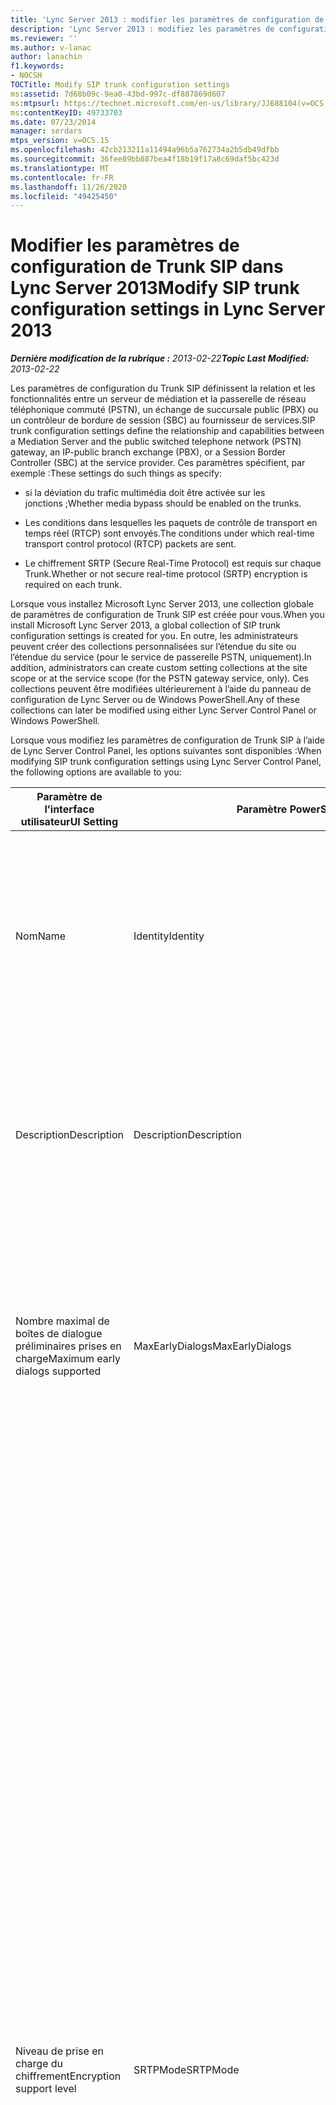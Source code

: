 ```yaml
---
title: 'Lync Server 2013 : modifier les paramètres de configuration de Trunk SIP'
description: 'Lync Server 2013 : modifiez les paramètres de configuration de Trunk SIP.'
ms.reviewer: ''
ms.author: v-lanac
author: lanachin
f1.keywords:
- NOCSH
TOCTitle: Modify SIP trunk configuration settings
ms:assetid: 7d68b09c-9ea0-43bd-997c-df887869d607
ms:mtpsurl: https://technet.microsoft.com/en-us/library/JJ688104(v=OCS.15)
ms:contentKeyID: 49733703
ms.date: 07/23/2014
manager: serdars
mtps_version: v=OCS.15
ms.openlocfilehash: 42cb213211a11494a96b5a762734a2b5db49dfbb
ms.sourcegitcommit: 36fee89bb887bea4f18b19f17a8c69daf5bc423d
ms.translationtype: MT
ms.contentlocale: fr-FR
ms.lasthandoff: 11/26/2020
ms.locfileid: "49425450"
---
```

# <a name="modify-sip-trunk-configuration-settings-in-lync-server-2013"></a><span data-ttu-id="a7c25-103">Modifier les paramètres de configuration de Trunk SIP dans Lync Server 2013</span><span class="sxs-lookup"><span data-stu-id="a7c25-103">Modify SIP trunk configuration settings in Lync Server 2013</span></span>

<div data-xmlns="http://www.w3.org/1999/xhtml">

<div class="topic" data-xmlns="http://www.w3.org/1999/xhtml" data-msxsl="urn:schemas-microsoft-com:xslt" data-cs="https://msdn.microsoft.com/">

<div data-asp="https://msdn2.microsoft.com/asp">



</div>

<div id="mainSection">

<div id="mainBody"><span data-ttu-id="a7c25-104">

<span> </span></span><span class="sxs-lookup"><span data-stu-id="a7c25-104">

<span> </span></span></span>

<span data-ttu-id="a7c25-105">_**Dernière modification de la rubrique :** 2013-02-22_</span><span class="sxs-lookup"><span data-stu-id="a7c25-105">_**Topic Last Modified:** 2013-02-22_</span></span>

<span data-ttu-id="a7c25-106">Les paramètres de configuration du Trunk SIP définissent la relation et les fonctionnalités entre un serveur de médiation et la passerelle de réseau téléphonique commuté (PSTN), un échange de succursale public (PBX) ou un contrôleur de bordure de session (SBC) au fournisseur de services.</span><span class="sxs-lookup"><span data-stu-id="a7c25-106">SIP trunk configuration settings define the relationship and capabilities between a Mediation Server and the public switched telephone network (PSTN) gateway, an IP-public branch exchange (PBX), or a Session Border Controller (SBC) at the service provider.</span></span> <span data-ttu-id="a7c25-107">Ces paramètres spécifient, par exemple :</span><span class="sxs-lookup"><span data-stu-id="a7c25-107">These settings do such things as specify:</span></span>

  - <span data-ttu-id="a7c25-108">si la déviation du trafic multimédia doit être activée sur les jonctions ;</span><span class="sxs-lookup"><span data-stu-id="a7c25-108">Whether media bypass should be enabled on the trunks.</span></span>

  - <span data-ttu-id="a7c25-109">Les conditions dans lesquelles les paquets de contrôle de transport en temps réel (RTCP) sont envoyés.</span><span class="sxs-lookup"><span data-stu-id="a7c25-109">The conditions under which real-time transport control protocol (RTCP) packets are sent.</span></span>

  - <span data-ttu-id="a7c25-110">Le chiffrement SRTP (Secure Real-Time Protocol) est requis sur chaque Trunk.</span><span class="sxs-lookup"><span data-stu-id="a7c25-110">Whether or not secure real-time protocol (SRTP) encryption is required on each trunk.</span></span>

<span data-ttu-id="a7c25-111">Lorsque vous installez Microsoft Lync Server 2013, une collection globale de paramètres de configuration de Trunk SIP est créée pour vous.</span><span class="sxs-lookup"><span data-stu-id="a7c25-111">When you install Microsoft Lync Server 2013, a global collection of SIP trunk configuration settings is created for you.</span></span> <span data-ttu-id="a7c25-112">En outre, les administrateurs peuvent créer des collections personnalisées sur l’étendue du site ou l’étendue du service (pour le service de passerelle PSTN, uniquement).</span><span class="sxs-lookup"><span data-stu-id="a7c25-112">In addition, administrators can create custom setting collections at the site scope or at the service scope (for the PSTN gateway service, only).</span></span> <span data-ttu-id="a7c25-113">Ces collections peuvent être modifiées ultérieurement à l’aide du panneau de configuration de Lync Server ou de Windows PowerShell.</span><span class="sxs-lookup"><span data-stu-id="a7c25-113">Any of these collections can later be modified using either Lync Server Control Panel or Windows PowerShell.</span></span>

<span data-ttu-id="a7c25-114">Lorsque vous modifiez les paramètres de configuration de Trunk SIP à l’aide de Lync Server Control Panel, les options suivantes sont disponibles :</span><span class="sxs-lookup"><span data-stu-id="a7c25-114">When modifying SIP trunk configuration settings using Lync Server Control Panel, the following options are available to you:</span></span>


<table>
<colgroup>
<col style="width: 33%" />
<col style="width: 33%" />
<col style="width: 33%" />
</colgroup>
<thead>
<tr class="header">
<th><span data-ttu-id="a7c25-115">Paramètre de l’interface utilisateur</span><span class="sxs-lookup"><span data-stu-id="a7c25-115">UI Setting</span></span></th>
<th><span data-ttu-id="a7c25-116">Paramètre PowerShell</span><span class="sxs-lookup"><span data-stu-id="a7c25-116">PowerShell Parameter</span></span></th>
<th><span data-ttu-id="a7c25-117">Description</span><span class="sxs-lookup"><span data-stu-id="a7c25-117">Description</span></span></th>
</tr>
</thead>
<tbody>
<tr class="odd">
<td><p><span data-ttu-id="a7c25-118">Nom</span><span class="sxs-lookup"><span data-stu-id="a7c25-118">Name</span></span></p></td>
<td><p><span data-ttu-id="a7c25-119">Identity</span><span class="sxs-lookup"><span data-stu-id="a7c25-119">Identity</span></span></p></td>
<td><p><span data-ttu-id="a7c25-p103">Identificateur unique de la collection. Cette propriété est en lecture seule. Vous ne pouvez pas modifier l’identité d’une collection de paramètres de configuration des jonctions.</span><span class="sxs-lookup"><span data-stu-id="a7c25-p103">Unique identifier for the collection. This property is read-only; you cannot change the Identity of a collection of trunk configuration settings.</span></span></p></td>
</tr>
<tr class="even">
<td><p><span data-ttu-id="a7c25-122">Description</span><span class="sxs-lookup"><span data-stu-id="a7c25-122">Description</span></span></p></td>
<td><p><span data-ttu-id="a7c25-123">Description</span><span class="sxs-lookup"><span data-stu-id="a7c25-123">Description</span></span></p></td>
<td><p><span data-ttu-id="a7c25-124">Permet aux administrateurs de stocker des informations supplémentaires sur les paramètres (par exemple, l’objectif de la configuration des jonctions).</span><span class="sxs-lookup"><span data-stu-id="a7c25-124">Provides a way for administrators to store addition information about the settings (for example, the purpose of the trunk configuration).</span></span></p></td>
</tr>
<tr class="odd">
<td><p><span data-ttu-id="a7c25-125">Nombre maximal de boîtes de dialogue préliminaires prises en charge</span><span class="sxs-lookup"><span data-stu-id="a7c25-125">Maximum early dialogs supported</span></span></p></td>
<td><p><span data-ttu-id="a7c25-126">MaxEarlyDialogs</span><span class="sxs-lookup"><span data-stu-id="a7c25-126">MaxEarlyDialogs</span></span></p></td>
<td><p><span data-ttu-id="a7c25-127">Nombre maximal de réponses dirigées qu’une passerelle RTC, un système IP-PBX ou un contrôleur de session en périphérie côté fournisseur de services peut recevoir à une invitation envoyée au serveur de médiation.</span><span class="sxs-lookup"><span data-stu-id="a7c25-127">The maximum number of forked responses a PSTN gateway, IP-PBX, or SBC at the service provider can receive to an Invite that it sent to the Mediation Server.</span></span></p></td>
</tr>
<tr class="even">
<td><p><span data-ttu-id="a7c25-128">Niveau de prise en charge du chiffrement</span><span class="sxs-lookup"><span data-stu-id="a7c25-128">Encryption support level</span></span></p></td>
<td><p><span data-ttu-id="a7c25-129">SRTPMode</span><span class="sxs-lookup"><span data-stu-id="a7c25-129">SRTPMode</span></span></p></td>
<td><p><span data-ttu-id="a7c25-130">Indique le niveau de prise en charge de la protection du trafic multimédia entre le serveur de médiation et la passerelle RTC, le système IP-PBX ou le contrôleur SBC (Session Border Controller) côté fournisseur de services.</span><span class="sxs-lookup"><span data-stu-id="a7c25-130">Indicates the level of support for protecting media traffic between the Mediation Server and the PSTN Gateway, IP-PBX, or SBC at the service provider.</span></span> <span data-ttu-id="a7c25-131">Dans les cas de déviation du trafic multimédia, cette valeur doit être compatible avec le paramètre EncryptionLevel de la configuration multimédia.</span><span class="sxs-lookup"><span data-stu-id="a7c25-131">For media bypass cases, this value must be compatible with the EncryptionLevel setting in the media configuration.</span></span> <span data-ttu-id="a7c25-132">La configuration de média est définie à l’aide de la cmdlet <a href="https://docs.microsoft.com/powershell/module/skype/New-CsMediaConfiguration">New-CsMediaConfiguration</a> et de <a href="https://docs.microsoft.com/powershell/module/skype/Set-CsMediaConfiguration">Set-CsMediaConfiguration</a> .</span><span class="sxs-lookup"><span data-stu-id="a7c25-132">Media configuration is set by using the <a href="https://docs.microsoft.com/powershell/module/skype/New-CsMediaConfiguration">New-CsMediaConfiguration</a> and <a href="https://docs.microsoft.com/powershell/module/skype/Set-CsMediaConfiguration">Set-CsMediaConfiguration</a> cmdlets.</span></span></p>
<p><span data-ttu-id="a7c25-133">Les valeurs autorisées sont les suivantes :</span><span class="sxs-lookup"><span data-stu-id="a7c25-133">Allowed values are:</span></span></p>
<ul>
<li><p><span data-ttu-id="a7c25-134">Obligatoire : le chiffrement SRTP doit être utilisé.</span><span class="sxs-lookup"><span data-stu-id="a7c25-134">Required: SRTP encryption must be used.</span></span></p></li>
<li><p><span data-ttu-id="a7c25-135">Facultatif : le chiffrement SRTP sera utilisé si la passerelle le prend en charge.</span><span class="sxs-lookup"><span data-stu-id="a7c25-135">Optional: SRTP will be used if the gateway supports it.</span></span></p></li>
<li><p><span data-ttu-id="a7c25-136">Non pris en charge : le chiffrement SRTP n’est pas pris en charge et ne sera donc pas utilisé.</span><span class="sxs-lookup"><span data-stu-id="a7c25-136">Not Supported: SRTP encryption is not supported and therefore will not be used.</span></span></p></li>
</ul>
<p><span data-ttu-id="a7c25-p105">SRTPMode n’est utilisé que si la passerelle est configurée de manière à utiliser le protocole de transport TLS (Transport Layer Security). Si la passerelle est configurée avec le protocole de transport TCP, SRTPMode est défini en interne sur NotSupported.</span><span class="sxs-lookup"><span data-stu-id="a7c25-p105">SRTPMode is used only if the gateway is configured to use Transport Layer Security (TLS). If the gateway is configured with Transmission Control Protocol (TCP) as the transport, SRTPMode is internally set to Not Supported.</span></span></p></td>
</tr>
<tr class="odd">
<td><p><span data-ttu-id="a7c25-139">Prise en charge de la référence</span><span class="sxs-lookup"><span data-stu-id="a7c25-139">Refer support</span></span></p></td>
<td><p><span data-ttu-id="a7c25-140">Enable3pccRefer</span><span class="sxs-lookup"><span data-stu-id="a7c25-140">Enable3pccRefer</span></span></p>
<p><span data-ttu-id="a7c25-141">EnableReferSupport</span><span class="sxs-lookup"><span data-stu-id="a7c25-141">EnableReferSupport</span></span></p></td>
<td><p><span data-ttu-id="a7c25-142">Si ce paramètre défini sur <strong>Activer la référence d’appel vers la passerelle</strong>, cela indique que la jonction prend en charge la réception des demandes REFER à partir du serveur de médiation.</span><span class="sxs-lookup"><span data-stu-id="a7c25-142">If set to <strong>Enable sending refer to the gateway</strong>, indicates that the trunk supports receiving Refer requests from the Mediation Server.</span></span></p>
<p><span data-ttu-id="a7c25-143">S’il est défini sur <strong>Activer la référence avec un contrôle d’appel tiers</strong>, cela indique que le protocole 3pcc peut être utilisé pour permettre aux appels transférés de contourner le site hébergé.</span><span class="sxs-lookup"><span data-stu-id="a7c25-143">If set to <strong>Enable refer using third-party call control</strong>, indicates that the 3pcc protocol can be used to allow transferred calls to bypass the hosted site.</span></span> <span data-ttu-id="a7c25-144">3PCC est également connu sous &quot; le nom de contrôle tiers &quot; et se produit lorsqu’un tiers est utilisé pour connecter une paire d’appelants (par exemple, un opérateur passant un appel de la personne a à la personne B).</span><span class="sxs-lookup"><span data-stu-id="a7c25-144">3pcc is also known as &quot;third party control,&quot; and occurs when a third-party is used to connect a pair of callers (for example, an operator placing a call from person A to person B).</span></span></p></td>
</tr>
<tr class="even">
<td><p><span data-ttu-id="a7c25-145">Activer la déviation du trafic multimédia</span><span class="sxs-lookup"><span data-stu-id="a7c25-145">Enable media bypass</span></span></p></td>
<td><p><span data-ttu-id="a7c25-146">EnableBypass</span><span class="sxs-lookup"><span data-stu-id="a7c25-146">EnableBypass</span></span></p></td>
<td><p><span data-ttu-id="a7c25-p107">Indique si la déviation du trafic multimédia est activée pour cette jonction. La déviation du trafic multimédia ne peut être activée que si <strong>Traitement multimédia centralisé</strong> est activé également.</span><span class="sxs-lookup"><span data-stu-id="a7c25-p107">Indicates whether media bypass is enabled for this trunk. Media bypass can only be enabled if <strong>Centralized media processing</strong> is also enabled.</span></span></p></td>
</tr>
<tr class="odd">
<td><p><span data-ttu-id="a7c25-149">Traitement multimédia centralisé</span><span class="sxs-lookup"><span data-stu-id="a7c25-149">Centralized media processing</span></span></p></td>
<td><p><span data-ttu-id="a7c25-150">ConcentratedTopology</span><span class="sxs-lookup"><span data-stu-id="a7c25-150">ConcentratedTopology</span></span></p></td>
<td><p><span data-ttu-id="a7c25-p108">Indique s’il existe un point de terminaison multimédia connu (par exemple, une passerelle RTC où le point de terminaison multimédia possède la même adresse IP que le point de terminaison de signalisation).</span><span class="sxs-lookup"><span data-stu-id="a7c25-p108">Indicates whether there is a well-known media termination point. (An example of a well-known media termination point would be a PSTN gateway where the media termination has the same IP as the signaling termination.)</span></span></p></td>
</tr>
<tr class="even">
<td><p><span data-ttu-id="a7c25-153">Activer l’accrochage RTP</span><span class="sxs-lookup"><span data-stu-id="a7c25-153">Enable RTP latching</span></span></p></td>
<td><p><span data-ttu-id="a7c25-154">EnableRTPLatching</span><span class="sxs-lookup"><span data-stu-id="a7c25-154">EnableRTPLatching</span></span></p></td>
<td><p><span data-ttu-id="a7c25-p109">Indique si les jonctions SIP (Session Initiation Protocol) prennent en charge l’accrochage RTP. L’accrochage RTP est une technologie qui permet la connectivité RTP/RTCP par le biais d’un appareil ou d’un pare-feu NAT (Network Address Translator).</span><span class="sxs-lookup"><span data-stu-id="a7c25-p109">Indicates whether or not the SIP trunks support RTP latching. RTP latching is a technology that enables RTP/RTCP connectivity through a NAT (network address translator) device or firewall.</span></span></p></td>
</tr>
<tr class="odd">
<td><p><span data-ttu-id="a7c25-157">Activer l’historique du transfert d’appel</span><span class="sxs-lookup"><span data-stu-id="a7c25-157">Enable forward call history</span></span></p></td>
<td><p><span data-ttu-id="a7c25-158">ForwardCallHistory</span><span class="sxs-lookup"><span data-stu-id="a7c25-158">ForwardCallHistory</span></span></p></td>
<td><p><span data-ttu-id="a7c25-159">Indique si les informations d’historique d’appel sont transférées par le biais de la jonction.</span><span class="sxs-lookup"><span data-stu-id="a7c25-159">Indicates whether call history information will be forwarded through the trunk.</span></span></p></td>
</tr>
<tr class="even">
<td><p><span data-ttu-id="a7c25-160">Activer les données de transfert P-Asserted-Identity</span><span class="sxs-lookup"><span data-stu-id="a7c25-160">Enable forward P-Asserted-Identity data</span></span></p></td>
<td><p><span data-ttu-id="a7c25-161">ForwardPAI</span><span class="sxs-lookup"><span data-stu-id="a7c25-161">ForwardPAI</span></span></p></td>
<td><p><span data-ttu-id="a7c25-p110">Indique si l’en-tête P-Asserted-Identity (PAI) sera transféré avec l’appel. L’en-tête PAI permet de vérifier l’identité de l’appelant.</span><span class="sxs-lookup"><span data-stu-id="a7c25-p110">Indicates whether the P-Asserted-Identity (PAI) header will be forwarded along with the call. The PAI header provides a way to verify the identity of the caller.</span></span></p></td>
</tr>
<tr class="odd">
<td><p><span data-ttu-id="a7c25-164">Activer le minuteur de basculement de routage de trafic sortant</span><span class="sxs-lookup"><span data-stu-id="a7c25-164">Enable outbound routing failover timer</span></span></p></td>
<td><p><span data-ttu-id="a7c25-165">EnableFastFailoverTimer</span><span class="sxs-lookup"><span data-stu-id="a7c25-165">EnableFastFailoverTimer</span></span></p></td>
<td><p><span data-ttu-id="a7c25-p111">Indique si les appels sortants auxquels la passerelle ne répond pas dans les 10 secondes seront routés vers la jonction suivante disponible. En l’absence d’autre jonction, l’appel est abandonné automatiquement. Dans une organisation avec des réponses de passerelle ou réseau lentes, cela peut entraîner l’abandon de nombreux appels.</span><span class="sxs-lookup"><span data-stu-id="a7c25-p111">Indicates whether outbound calls that are not answered by the gateway within 10 seconds will be routed to the next available trunk; if there are no additional trunks then the call will automatically be dropped. In an organization with slow networks and gateway responses, that could potentially result in calls being dropped unnecessarily.</span></span></p></td>
</tr>
<tr class="even">
<td><p><span data-ttu-id="a7c25-168">Utilisations RTC associées</span><span class="sxs-lookup"><span data-stu-id="a7c25-168">Associated PSTN usages</span></span></p></td>
<td><p><span data-ttu-id="a7c25-169">PSTNUsages</span><span class="sxs-lookup"><span data-stu-id="a7c25-169">PSTNUsages</span></span></p></td>
<td><p><span data-ttu-id="a7c25-170">Collection d’utilisations RTC affectées à la jonction.</span><span class="sxs-lookup"><span data-stu-id="a7c25-170">Collection of PSTN usages assigned to the trunk.</span></span></p></td>
</tr>
<tr class="odd">
<td><p><span data-ttu-id="a7c25-171">Numéro converti à tester</span><span class="sxs-lookup"><span data-stu-id="a7c25-171">Translated number to test</span></span></p></td>
<td><p><span data-ttu-id="a7c25-172">S/O</span><span class="sxs-lookup"><span data-stu-id="a7c25-172">N/A</span></span></p></td>
<td><p><span data-ttu-id="a7c25-173">Numéro de téléphone pouvant être utilisé pour effectuer un test ad hoc des paramètres de configuration des jonctions.</span><span class="sxs-lookup"><span data-stu-id="a7c25-173">Phone number that can be used to do an ad hoc test of the trunk configuration settings.</span></span></p></td>
</tr>
<tr class="even">
<td><p><span data-ttu-id="a7c25-174">Règles de conversion associées</span><span class="sxs-lookup"><span data-stu-id="a7c25-174">Associated translation rules</span></span></p></td>
<td><p><span data-ttu-id="a7c25-175">OutboundTranslationRulesList</span><span class="sxs-lookup"><span data-stu-id="a7c25-175">OutboundTranslationRulesList</span></span></p></td>
<td><p><span data-ttu-id="a7c25-176">Collection de règles de conversion de numéros de téléphone qui s’appliquent aux appels gérés par le routage sortant (appels routés vers les destinations PBX ou RTC).</span><span class="sxs-lookup"><span data-stu-id="a7c25-176">Collection of phone number translation rules that apply to calls handled by Outbound Routing (calls routed to PBX or PSTN destinations).</span></span></p></td>
</tr>
<tr class="odd">
<td><p><span data-ttu-id="a7c25-177">Règles de conversion du numéro appelé</span><span class="sxs-lookup"><span data-stu-id="a7c25-177">Called number translation rules</span></span></p></td>
<td><p><span data-ttu-id="a7c25-178">OutboundCallingNumberTranslationRulesList</span><span class="sxs-lookup"><span data-stu-id="a7c25-178">OutboundCallingNumberTranslationRulesList</span></span></p></td>
<td><p><span data-ttu-id="a7c25-179">Collection de règles de conversion de numéro d’appel sortant affectées à la jonction.</span><span class="sxs-lookup"><span data-stu-id="a7c25-179">Collection of outbound calling number translation rules assigned to the trunk.</span></span></p></td>
</tr>
<tr class="even">
<td><p><span data-ttu-id="a7c25-180">Numéro de téléphone à tester</span><span class="sxs-lookup"><span data-stu-id="a7c25-180">Phone number to test</span></span></p></td>
<td><p><span data-ttu-id="a7c25-181">S/O</span><span class="sxs-lookup"><span data-stu-id="a7c25-181">N/A</span></span></p></td>
<td><p><span data-ttu-id="a7c25-182">Numéro de téléphone pouvant être utilisé pour effectuer un test ad hoc des règles de conversion.</span><span class="sxs-lookup"><span data-stu-id="a7c25-182">Phone number that can be used to do an ad hoc test of the translation rules.</span></span></p></td>
</tr>
<tr class="odd">
<td><p><span data-ttu-id="a7c25-183">Numéro appelant</span><span class="sxs-lookup"><span data-stu-id="a7c25-183">Calling number</span></span></p></td>
<td><p><span data-ttu-id="a7c25-184">S/O</span><span class="sxs-lookup"><span data-stu-id="a7c25-184">N/A</span></span></p></td>
<td><p><span data-ttu-id="a7c25-185">Indique que le numéro de téléphone à tester est celui de l’appelant.</span><span class="sxs-lookup"><span data-stu-id="a7c25-185">Indicates that the phone number to test is the phone number of the caller.</span></span></p></td>
</tr>
<tr class="even">
<td><p><span data-ttu-id="a7c25-186">Numéro appelé</span><span class="sxs-lookup"><span data-stu-id="a7c25-186">Called number</span></span></p></td>
<td><p><span data-ttu-id="a7c25-187">S/O</span><span class="sxs-lookup"><span data-stu-id="a7c25-187">N/A</span></span></p></td>
<td><p><span data-ttu-id="a7c25-188">Indique que le numéro de téléphone à tester est celui de la personne appelée.</span><span class="sxs-lookup"><span data-stu-id="a7c25-188">Indicates that the phone number to test is the phone number of the person being called.</span></span></p></td>
</tr>
</tbody>
</table>


<div>


> [!NOTE]  
> <span data-ttu-id="a7c25-189">Les applets de commande Lync Server CsTrunkConfiguration prennent en charge des propriétés supplémentaires qui ne figurent pas dans le panneau de configuration de Lync Server.</span><span class="sxs-lookup"><span data-stu-id="a7c25-189">The Lync Server CsTrunkConfiguration cmdlets support additional properties not shown in Lync Server Control Panel.</span></span> <span data-ttu-id="a7c25-190">Pour plus d’informations, consultez la rubrique d’aide relative à l’applet de passe <A href="https://docs.microsoft.com/powershell/module/skype/Set-CsTrunkConfiguration">Set-CsTrunkConfiguration</A> .</span><span class="sxs-lookup"><span data-stu-id="a7c25-190">For more information, see the help topic for the <A href="https://docs.microsoft.com/powershell/module/skype/Set-CsTrunkConfiguration">Set-CsTrunkConfiguration</A> cmdlet.</span></span>



</div>

<div>

## <a name="to-modify-sip-trunk-configuration-settings-by-using-lync-server-control-panel"></a><span data-ttu-id="a7c25-191">Pour modifier les paramètres de configuration du trunking SIP à l’aide du panneau de configuration de Lync Server</span><span class="sxs-lookup"><span data-stu-id="a7c25-191">To modify SIP trunk configuration settings by using Lync Server Control Panel</span></span>

1.  <span data-ttu-id="a7c25-192">Dans le panneau de configuration de Lync Server, cliquez sur **routage des communications vocales**, puis cliquez sur **configuration de Trunk**.</span><span class="sxs-lookup"><span data-stu-id="a7c25-192">In Lync Server Control Panel, click **Voice Routing**, and then click **Trunk Configuration**.</span></span>

2.  <span data-ttu-id="a7c25-p113">Sous l’onglet **Configuration de la jonction**, double-cliquez sur les paramètres de configuration de la jonction à modifier. Notez que vous ne pouvez modifier qu’une collection de paramètres à la fois. Si vous voulez apporter les mêmes modifications à plusieurs collections, utilisez Windows PowerShell à la place.</span><span class="sxs-lookup"><span data-stu-id="a7c25-p113">On the **Trunk Configuration** tab, double-click the trunk configuration settings to be modified. Note that you can only edit one collection of settings at a time. If you would like to make the same changes on multiple collections, use Windows PowerShell instead.</span></span>

3.  <span data-ttu-id="a7c25-196">Dans la boîte de dialogue **Modifier la configuration de la jonction**, sélectionnez les éléments appropriées, puis cliquez sur **OK**.</span><span class="sxs-lookup"><span data-stu-id="a7c25-196">In the **Edit Trunk Configuration** dialog, make the appropriate selections and then click **OK**.</span></span>

4.  <span data-ttu-id="a7c25-p114">La propriété **État** de la collection est définie sur la valeur **Non validé**. Pour valider les modifications et supprimer la collection, cliquez sur **Valider**, puis sur **Tout valider**.</span><span class="sxs-lookup"><span data-stu-id="a7c25-p114">The **State** property for the collection will be updated to **Uncommitted**. To commit the changes, and to delete the collection, click **Commit** and then click **Commit All**.</span></span>

5.  <span data-ttu-id="a7c25-199">Dans la boîte de dialogue **Paramètres de configuration de la voix non validés**, cliquez sur **OK**.</span><span class="sxs-lookup"><span data-stu-id="a7c25-199">In the **Uncommitted Voice Configuration Settings** dialog box, click **OK**.</span></span>

6.  <span data-ttu-id="a7c25-200">Dans la boîte de dialogue **panneau de configuration Microsoft Lync Server 2013** , cliquez sur **OK**.</span><span class="sxs-lookup"><span data-stu-id="a7c25-200">In the **Microsoft Lync Server 2013 Control Panel** dialog box click **OK**.</span></span>

<span data-ttu-id="a7c25-201"></div>

</div>

<span> </span>

</div>

</div>

</span><span class="sxs-lookup"><span data-stu-id="a7c25-201"></div>

</div>

<span> </span>

</div>

</div>

</span></span></div>

